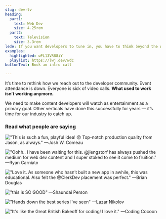 ```yaml
---
slug: dev-tv
heading:
  part1:
    text: Web Dev
    size: 4.25rem
  part2:
    text: Television
    size: 3.3rem
lede: If you want developers to tune in, you have to think beyond the webinar.
examples:
  highlighted: wPL13VR88iY
  playlist: https://lwj.dev/wdc
buttonText: Book an intro call

---
```


It’s time to rethink how we reach out to the developer community. Event attendance is down. Everyone is sick of video calls. **What used to work isn’t working anymore.**

We need to make content developers will watch as entertainment as a primary goal. Other verticals have done this successfully for years — it’s time for our industry to catch up.

### Read what people are saying

!["This is such a fun, playful idea! 😮 Top-notch production quality from Jason, as always." —Josh W. Comeau](https://res.cloudinary.com/jlengstorf/image/upload/q_auto,f_auto/lwj/partners/quote-dev-tv-josh.png)

!["Oohh.. I have been waiting for this. @jlengstorf has always pushed the medium for web dev content and I super stoked to see it come to fruition." —Ryan Carniato](https://res.cloudinary.com/jlengstorf/image/upload/q_auto,f_auto/lwj/partners/quote-dev-tv-ryan.png)

!["Love it. As someone who hasn’t built a new app in awhile, this was educational. Also felt the @ClerkDev placement was perfect." —Brian Douglas](https://res.cloudinary.com/jlengstorf/image/upload/q_auto,f_auto/lwj/partners/quote-dev-tv-bdougie.png)

!["this is SO GOOD" —Shaundai Person](https://res.cloudinary.com/jlengstorf/image/upload/q_auto,f_auto/lwj/partners/quote-dev-tv-shaundai.png)

!["Hands down the best series I've seen" —Lazar Nikolov](https://res.cloudinary.com/jlengstorf/image/upload/q_auto,f_auto/lwj/partners/quote-dev-tv-1.png)

!["It's like the Great British Bakeoff for coding! I love it." —Coding Cocoon](https://res.cloudinary.com/jlengstorf/image/upload/q_auto,f_auto/lwj/partners/quote-dev-tv-2.png)

